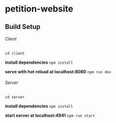 # petition-website

## Build Setup

###### Client
`cd client`

**install dependencies**
`npm install`

**serve with hot reload at localhost:8080**
`npm run dev`


###### Server
`cd server`

**install dependencies**
`npm install`

**start server at localhost:4941**
`npm run start`




